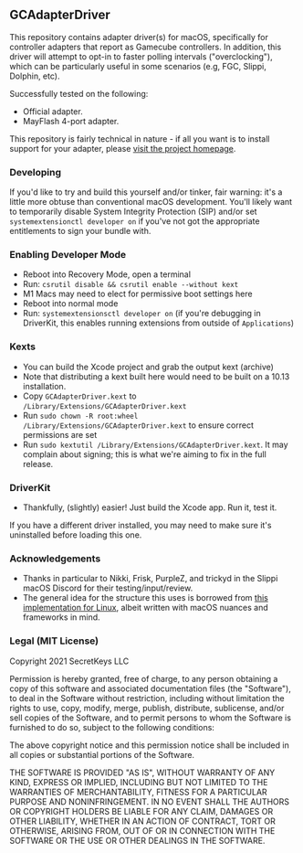 ## GCAdapterDriver
This repository contains adapter driver(s) for macOS, specifically for controller adapters that report as Gamecube controllers. In addition, this driver will attempt to opt-in to faster polling intervals ("overclocking"), which can be particularly useful in some scenarios (e.g, FGC, Slippi, Dolphin, etc).

Successfully tested on the following:

- Official adapter.
- MayFlash 4-port adapter.

This repository is fairly technical in nature - if all you want is to install support for your adapter, please [visit the project homepage](https://secretkeys.io/gcadapterdriver).

### Developing
If you'd like to try and build this yourself and/or tinker, fair warning: it's a little more obtuse than conventional macOS development. You'll likely want to temporarily disable System Integrity Protection (SIP) and/or set `systemextensionctl developer on` if you've not got the appropriate entitlements to sign your bundle with.

### Enabling Developer Mode
- Reboot into Recovery Mode, open a terminal
- Run: `csrutil disable && csrutil enable --without kext`
- M1 Macs may need to elect for permissive boot settings here
- Reboot into normal mode
- Run: `systemextensionsctl developer on` (if you're debugging in DriverKit, this enables running extensions from outside of `Applications`)

### Kexts
- You can build the Xcode project and grab the output kext (archive)
- Note that distributing a kext built here would need to be built on a 10.13 installation.
- Copy `GCAdapterDriver.kext` to `/Library/Extensions/GCAdapterDriver.kext`
- Run `sudo chown -R root:wheel /Library/Extensions/GCAdapterDriver.kext` to ensure correct permissions are set
- Run `sudo kextutil /Library/Extensions/GCAdapterDriver.kext`. It may complain about signing; this is what we're aiming to fix in the full release.

### DriverKit
- Thankfully, (slightly) easier! Just build the Xcode app. Run it, test it.

If you have a different driver installed, you may need to make sure it's uninstalled before loading this one.

### Acknowledgements
- Thanks in particular to Nikki, Frisk, PurpleZ, and trickyd in the Slippi macOS Discord for their testing/input/review.
- The general idea for the structure this uses is borrowed from [this implementation for Linux](https://github.com/HannesMann/gcadapter-oc-kmod), albeit written with macOS nuances and frameworks in mind.

### Legal (MIT License)
Copyright 2021 SecretKeys LLC

Permission is hereby granted, free of charge, to any person obtaining a copy of this software and associated documentation files (the "Software"), to deal in the Software without restriction, including without limitation the rights to use, copy, modify, merge, publish, distribute, sublicense, and/or sell copies of the Software, and to permit persons to whom the Software is furnished to do so, subject to the following conditions:

The above copyright notice and this permission notice shall be included in all copies or substantial portions of the Software.

THE SOFTWARE IS PROVIDED "AS IS", WITHOUT WARRANTY OF ANY KIND, EXPRESS OR IMPLIED, INCLUDING BUT NOT LIMITED TO THE WARRANTIES OF MERCHANTABILITY, FITNESS FOR A PARTICULAR PURPOSE AND NONINFRINGEMENT. IN NO EVENT SHALL THE AUTHORS OR COPYRIGHT HOLDERS BE LIABLE FOR ANY CLAIM, DAMAGES OR OTHER LIABILITY, WHETHER IN AN ACTION OF CONTRACT, TORT OR OTHERWISE, ARISING FROM, OUT OF OR IN CONNECTION WITH THE SOFTWARE OR THE USE OR OTHER DEALINGS IN THE SOFTWARE.
